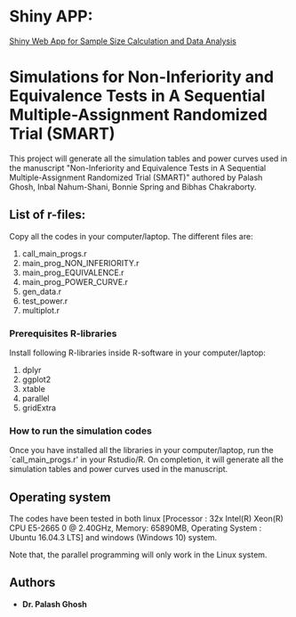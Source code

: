 
# Shiny APP:

[Shiny Web App for Sample Size Calculation and Data Analysis](http://13.250.172.122/shiny/NI_EQ/) 


# Simulations for Non-Inferiority and Equivalence Tests in A Sequential Multiple-Assignment Randomized Trial (SMART)

This project will generate all the simulation tables and power curves used in the manuscript
"Non-Inferiority and Equivalence Tests in A Sequential Multiple-Assignment Randomized Trial (SMART)" 
authored by Palash Ghosh, Inbal Nahum-Shani, Bonnie Spring and Bibhas Chakraborty.

## List of r-files:

Copy all the codes in your computer/laptop. The different files are:

1. call_main_progs.r
2. main_prog_NON_INFERIORITY.r
3. main_prog_EQUIVALENCE.r
4. main_prog_POWER_CURVE.r
5. gen_data.r
6. test_power.r
7. multiplot.r



### Prerequisites R-libraries

Install following R-libraries inside R-software in your computer/laptop:

  1. dplyr
  2. ggplot2
  3. xtable
  4. parallel
  5. gridExtra


### How to run the simulation codes

Once you have installed all the libraries in your computer/laptop, run the `call_main_progs.r' in your Rstudio/R. 
On completion, it will generate all the simulation tables and power curves used in the manuscript. 


## Operating system

The codes have been tested in both linux [Processor	: 32x Intel(R) Xeon(R) CPU E5-2665 0 @ 2.40GHz, 
Memory: 65890MB, Operating System	: Ubuntu 16.04.3 LTS] and windows (Windows 10) system. 

Note that, the parallel programming will only work in the Linux system.


## Authors

* **Dr. Palash Ghosh** 


